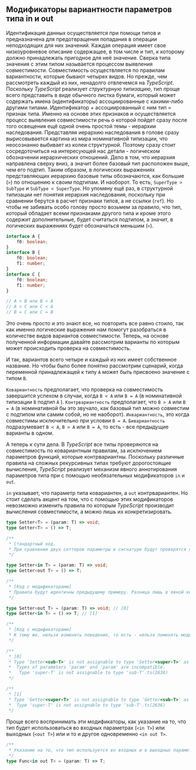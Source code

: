 ## Модификаторы вариантности параметров типа in и out

Идентификация данных осуществляется при помощи типов и предназначена для предотвращения попадания в операции неподходящих для них значений. Каждая операция имеет свое низкоуровневое описание содержащее, в том числе и тип, к которому должно принадлежать пригодное для неё значение. Сверка типа значения с этим типом называется процессом выявления совместимости. Совместимость осуществляется по правилам вариантности, которые бывают четырех видов. Но прежде, чем рассмотреть каждый из них, ненадолго отвлечемся на _TypeScript_.
Поскольку _TypeScript_ реализует _структурную типизацию_, тип проще всего представить в виде обычного листка бумаги, который может содержать имена (идентификаторы) ассоциированные с какими-либо другими типами. Идентификатор + ассоциированный с ним тип = признак типа. Именно на основе этих признаков и осуществляется процесс выявления совместимости речь о которой пойдет сразу после того освещения ещё одной очень простой темы - иерархии наследования.
Представляя иерархию наследования в голове сразу вырисовывается картина из мира номинативной типизации, что неосознанно выбивает из колеи структурной. Поэтому сразу стоит сосредоточиться на интересующей нас детали - логическом обозначении иерархических отношений. Дело в том, что иерархия направлена сверху вниз, а значит более базовый тип расположен выше, чем его подтип. Таким образом, в логических выражениях представляющих иерархию базовые типы обозначаются, как большие (`>`) по отношению к своим подтипам. И наоборот. То есть, `SuperType > SubType` и `SubType < SuperType`. Но упомяну ещё раз, в структурной типизации нет понятия иерархия наследования, поскольку при сравнении берутся в расчет признаки типов, а не ссылки (`ref`). Но чтобы не забивать особо голову просто возьмем за правило, что тип, который обладает всеми признаками другого типа и кроме этого содержит дополнительные, будет считаться подтипом, а значит, в логических выражениях будет обозначаться меньшим (`<`).

`````ts
interface A {
    f0: boolean;
}
interface B {
    f0: boolean;
    f1: number;
}
interface С {
    f0: boolean;
    f1: number;
}

// A > B или B < A
// A > C или C < A
// B = C или C = B
`````

Это очень просто и это знают все, но повторить все равно стоило, так как именно логические выражения нам помогут разобраться в количестве видов вариантов совместимости. Теперь, на основе полученной информации давайте рассмотрим варианты по которым может происходить проверка на совместимость.

И так, вариантов всего четыре и каждый из них имеет собственное название. Но чтобы было более понятно рассмотрим сценарий, когда переменной принадлежащей к типу `A` может быть присвоено значение с типом `B`.

`Ковариантность` предполагает, что проверка на совместимость завершится успехом в случаи, когда `B < A` или `B = A` (в номинативной типизации `B` подтип `A` ). `Контрвариантность` предполагает, что `B > A` или `B = A` (в номинативной бы это звучало, как базовый тип можно совместим с подтипом или самим собой, но не наоборот). `Инвариантность`, это когда совместимы исключительно при условии `B = A`. `Бивариантность` подразумевает `B < A`, `B > A` или `B = A`, то есть - все предыдущие варианты в одном.

А теперь к сути дела. В _TypeScript_ все типы проверяются на совместимость по ковариантным правилам, за исключением параметров функций, которые контрвариантны. Поскольку различные правила на сложных рекурсивных типах требуют дорогостоящие вычисления, _TypeScript_ реализует механизм явного аннотирования параметров типа при с помощью необязательных модификаторов `in` и `out`.

`in` указывает, что параметр типа ковариантен, а `out` контрвариантен. Но стоит сделать акцент на том, что с помощью этих модификаторов невозможно изменить правила по которым _TypeScript_ производит вычисления совместимости, а можно лишь их конкретизировать.

`````ts
type Setter<T> = (param: T) => void;
type Getter<T> = () => T;

/**
 * Стандартный код.
 * При сравнении двух сеттеров параметры в сигнатуре будут проверятся по контрвариантным правилам, а для геттеров возвращаемые типы по ковариантным.
 */
`````
`````ts
type Setter<in T> = (param: T) => void;
type Getter<out T> = () => T;

/**
 * [Код с модификаторами]
 * Правила будут идентичны предыдущему примеру. Разница лишь в явной конкретизации.
 */
`````
`````ts
type Setter<out T> = (param: T) => void; // [0]
type Getter<in T> = () => T; // [1]

/**
 * [Код с модификаторами]
 * К тому же, нельзя изменить поведение, то есть - нельзя поменять модификаторы местами!
 */

/**
 * [0]
 * Type 'Setter<sub-T>' is not assignable to type 'Setter<super-T>' as implied by variance annotation.
 *  Types of parameters 'param' and 'param' are incompatible.
 *   Type 'super-T' is not assignable to type 'sub-T'.ts(2636)
 */

/**
 * [1]
 * Type 'Getter<super-T>' is not assignable to type 'Getter<sub-T>' as implied by variance annotation.
 *  Type 'super-T' is not assignable to type 'sub-T'.ts(2636)
 */
`````

Проще всего воспринимать эти модификаторы, как указание на то, что тип будет использоваться во входных параметрах (`<in T>`) или выходных (`<out T>`) или и то и другое одновременно `<in out T>`.

`````ts
/**
 * Указание на то, что тип используется во входных и в выходных параметрах. 
 */
type Func<in out T> = (param: T) => T;
`````
